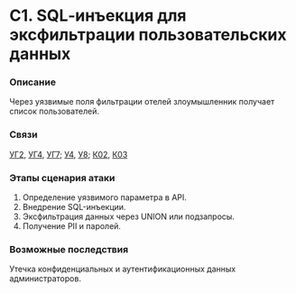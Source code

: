 # С1. SQL‑инъекция для эксфильтрации пользовательских данных

### **Описание**

Через уязвимые поля фильтрации отелей злоумышленник получает список пользователей.

### **Связи**

[УГ2](../../ugrozy/perechen-ugroz-sistemy/ug2.-narushenie-avtorizacii-na-urovne-obektov.md), [УГ4](../../ugrozy/perechen-ugroz-sistemy/ug4.-komprometaciya-khranilish-dannykh-nsd-k-konkretnoi-chasti.md), [УГ7](../../ugrozy/perechen-ugroz-sistemy/ug7.-inekciya-komand-i-dannykh.md); [У4](../../uyazvimosti/perechen-uyazvimostei-sistemy/u4.-otsutstvie-proverki-celostnosti-dannykh-ot-agentov.md), [У8](../../uyazvimosti/perechen-uyazvimostei-sistemy/u8.-ustarevshie-biblioteki-django-less-than-4.2-pakety-ml-bez-patchei.md); [К02](../../struktura-sistemy/komponenty-sistemy/k02.-virtualnaya-mashina-dlya-veb-prilozheniya-i-api.md), [К03](../../struktura-sistemy/komponenty-sistemy/k03.-baza-dannykh-i-keshirovanie.md)

### **Этапы сценария атаки**

1. Определение уязвимого параметра в API.
2. Внедрение SQL-инъекции.
3. Эксфильтрация данных через UNION или подзапросы.
4. Получение PII и паролей.

### **Возможные последствия**

Утечка конфиденциальных и аутентификационных данных администраторов.
